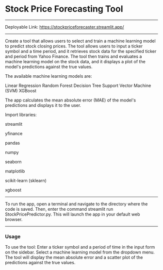 # Stock Price Forecasting Tool


---

Deployable Link:
https://stockpriceforecaster.streamlit.app/

---

Create a tool that allows users to select and train a machine learning model to predict stock closing prices. The tool allows users to input a ticker symbol and a time period, and it retrieves stock data for the specified ticker and period from Yahoo Finance. The tool then trains and evaluates a machine learning model on the stock data, and it displays a plot of the model's predictions against the true values.

The available machine learning models are:

Linear Regression
Random Forest
Decision Tree
Support Vector Machine (SVM)
XGBoost

The app calculates the mean absolute error (MAE) of the model's predictions and displays it to the user.

Import libraries:

streamlit

yfinance

pandas

numpy

seaborn

matplotlib

scikit-learn (sklearn)

xgboost 

---

To run the app, open a terminal and navigate to the directory where the code is saved. Then, enter the command streamlit run StockPricePredictor.py. This will launch the app in your default web browser.

---

### Usage

To use the tool:
Enter a ticker symbol and a period of time in the input form on the sidebar. 
Select a machine learning model from the dropdown menu. 
The tool will display the mean absolute error and a scatter plot of the predictions against the true values.

